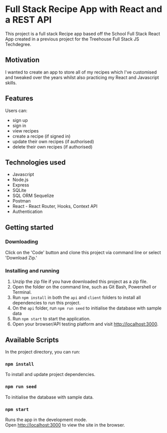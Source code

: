 # Full Stack Recipe App with React and a REST API

This project is a full stack Recipe app based off the School Full Stack React App created in a previous project for the Treehouse Full Stack JS Techdegree.

## Motivation
I wanted to create an app to store all of my recipes which I've customised and tweaked over the years whilst also practicing my React and Javascript skills.

## Features
Users can:
- sign up
- sign in
- view recipes
- create a recipe (if signed in)
- update their own recipes (if authorised)
- delete their own recipes (if authorised)

## Technologies used
- Javascript
- Node.js
- Express
- SQLite
- SQL ORM Sequelize
- Postman
- React - React Router, Hooks, Context API
- Authentication

## Getting started

### Downloading
Click on the 'Code' button and clone this project via command line or select 'Download Zip.'

### Installing and running
1. Unzip the zip file if you have downloaded this project as a zip file.
1. Open the folder on the command line, such as Git Bash, Powershell or Terminal.
1. Run `npm install` in both the `api` and `client` folders to install all dependencies to run this project.
1. On the `api` folder, run `npm run seed` to initialise the database with sample data
1. Run `npm start` to start the application.
1. Open your browser/API testing platform and visit [http://localhost:3000](http://localhost:3000).

## Available Scripts
In the project directory, you can run:

### `npm install`
To install and update project dependencies.

### `npm run seed`
To initialise the database with sample data.

### `npm start`
Runs the app in the development mode.\
Open [http://localhost:3000](http://localhost:3000) to view the site in the browser.